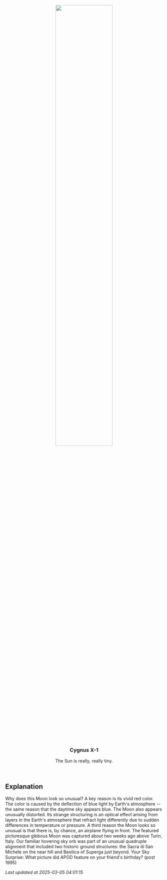 <p align='center'>
    <img src='https://apod.nasa.gov/apod/image/2503/QuadMoon_Minato_960.jpg' width='60%' />
    <h3 align="center">Cygnus X-1</h3>
    <p align="center">The Sun is really, really tiny.</p>
</p>
<br/>

Explanation
--
Why does this Moon look so unusual?  A key reason is its vivid red color. The color is caused by the deflection of blue light by Earth's atmosphere -- the same reason that the daytime sky appears blue.  The Moon also appears unusually distorted.  Its strange structuring is an optical effect arising from layers in the Earth's atmosphere that refract light differently due to sudden differences in temperature or pressure.  A third reason the Moon looks so unusual is that there is, by chance, an airplane flying in front. The featured picturesque gibbous Moon was captured about two weeks ago above Turin, Italy. Our familiar hovering sky orb was part of an unusual quadruple alignment that included two historic ground structures: the Sacra di San Michele on the near hill and Basilica of Superga just beyond.   Your Sky Surprise: What picture did APOD feature on your friend's birthday? (post 1995)


*Last updated at 2025-03-05 04:01:15*
